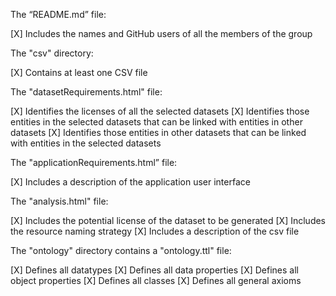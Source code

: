 The “README.md” file:

[X] Includes the names and GitHub users of all the members of the group

The "csv" directory:

[X] Contains at least one CSV file

The "datasetRequirements.html" file:

[X] Identifies the licenses of all the selected datasets [X] Identifies those entities in the selected datasets that can be linked with entities in other datasets [X] Identifies those entities in other datasets that can be linked with entities in the selected datasets

The "applicationRequirements.html” file:

[X] Includes a description of the application user interface

The "analysis.html" file:

[X] Includes the potential license of the dataset to be generated
[X] Includes the resource naming strategy
[X] Includes a description of the csv file

The "ontology" directory contains a "ontology.ttl" file:

[X] Defines all datatypes
[X] Defines all data properties
[X] Defines all object properties 
[X] Defines all classes
[X] Defines all general axioms